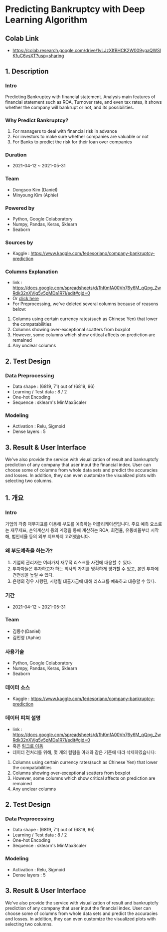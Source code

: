 # **Predicting Bankruptcy with Deep Learning Algorithm**
## Colab Link
- https://colab.research.google.com/drive/1vLJzXIfBHCK2W009ygaQWSlKfuC6vsXT?usp=sharing
## 1. Description
### Intro
  Predicting Bankruptcy with financial statement.
  Analysis main features of financial statement such as ROA, Turnover rate,
  and even tax rates, it shows whether the company will bankrupt or not, and its
  possibilities.
### Why Predict Bankruptcy?
  1. For managers to deal with financial risk in advance
  2. For investors to make sure whether companies are valuable or not
  3. For Banks to predict the risk for their loan over companies
### Duration
  - 2021-04-12 ~ 2021-05-31
### Team
  - Dongsoo Kim (Daniel)
  - Minyoung Kim (Aphie)
### Powered by
  - Python, Google Colaboratory
  - Numpy, Pandas, Keras, Sklearn
  - Seaborn
### Sources by
  - Kaggle : https://www.kaggle.com/fedesoriano/company-bankruptcy-prediction
### Columns Explanation
  - link : https://docs.google.com/spreadsheets/d/1hKmfA00Vn76y6M_qQpg_ZwRdk32nXVjq5v5pMDa1R7I/edit#gid=0
  - Or <a href = './Column Explanation.xlsx'>click here</a>
  - For Preprocessing, we've deleted several columns because of reasons below:
  1. Columns using certain currency rates(such as Chinese Yen) that lower the compatabilities
  2. Columns showing over-exceptional scatters from boxplot
  3. However, some columns which show critical affects on prediction are remained 
  4. Any unclear columns
## 2. Test Design
### Data Preprocessing
- Data shape : (6819, 71) out of (6819, 96)
- Learning / Test data : 8 / 2
- One-hot Encoding
- Sequence : sklearn's MinMaxScaler
### Modeling
- Activation : Relu, Sigmoid
- Dense layers : 5

## 3. Result & User Interface
We've also provide the service with visualization of result and bankruptcfy prediction of any company that user input the financial index.
User can choose some of columns from whole data sets and predict the accuracies and losses. In addition, they can even customize the visualized plots with selecting two columns.

## 1. 개요
### Intro
  기업의 각종 재무지표를 이용해 부도를 예측하는 어플리케이션입니다. 주요 예측 요소로는 재무제표, 손익계산서 등의 계정을 통해 계산하는 ROA, 회전율, 유동비율부터 시작해, 법인세율 등의 외부 지표까지 고려했습니다. 
### 왜 부도예측을 하는가?
  1. 기업의 관리자는 여러가지 재무적 리스크를 사전에 대응할 수 있다.
  2. 투자자들은 투자하고자 하는 회사의 가치를 명확하게 평가할 수 있고, 본인 투자에 건전성을 높일 수 있다.
  3. 은행의 경우 시행된, 시행될 대출자금에 대해 리스크를 예측하고 대응할 수 있다.
### 기간
  - 2021-04-12 ~ 2021-05-31
### Team
  - 김동수(Daniel)
  - 김민영 (Aphie)
### 사용기술
  - Python, Google Colaboratory
  - Numpy, Pandas, Keras, Sklearn
  - Seaborn
### 데이터 소스
  - Kaggle : https://www.kaggle.com/fedesoriano/company-bankruptcy-prediction
### 데이터 피쳐 설명
  - link : https://docs.google.com/spreadsheets/d/1hKmfA00Vn76y6M_qQpg_ZwRdk32nXVjq5v5pMDa1R7I/edit#gid=0
  - 혹은 <a href = './Column Explanation.xlsx'>링크로 이동</a>
  - 데이터 전처리를 위해, 몇 개의 컬럼을 아래와 같은 기준에 따라 삭제하였습니다:
  1. Columns using certain currency rates(such as Chinese Yen) that lower the compatabilities
  2. Columns showing over-exceptional scatters from boxplot
  3. However, some columns which show critical affects on prediction are remained 
  4. Any unclear columns
## 2. Test Design
### Data Preprocessing
- Data shape : (6819, 71) out of (6819, 96)
- Learning / Test data : 8 / 2
- One-hot Encoding
- Sequence : sklearn's MinMaxScaler
### Modeling
- Activation : Relu, Sigmoid
- Dense layers : 5

## 3. Result & User Interface
We've also provide the service with visualization of result and bankruptcfy prediction of any company that user input the financial index.
User can choose some of columns from whole data sets and predict the accuracies and losses. In addition, they can even customize the visualized plots with selecting two columns.


